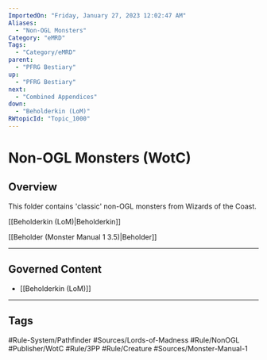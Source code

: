 ```yaml
---
ImportedOn: "Friday, January 27, 2023 12:02:47 AM"
Aliases:
  - "Non-OGL Monsters"
Category: "eMRD"
Tags:
  - "Category/eMRD"
parent:
  - "PFRG Bestiary"
up:
  - "PFRG Bestiary"
next:
  - "Combined Appendices"
down:
  - "Beholderkin (LoM)"
RWtopicId: "Topic_1000"
---
```

# Non-OGL Monsters (WotC)
## Overview
This folder contains 'classic' non-OGL monsters from Wizards of the Coast.

[[Beholderkin (LoM)|Beholderkin]]

   [[Beholder (Monster Manual 1 3.5)|Beholder]]

---
## Governed Content
- [[Beholderkin (LoM)]]


---
## Tags
#Rule-System/Pathfinder #Sources/Lords-of-Madness #Rule/NonOGL #Publisher/WotC #Rule/3PP #Rule/Creature #Sources/Monster-Manual-1

